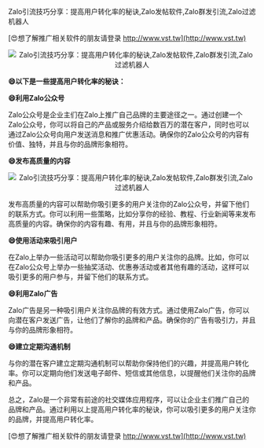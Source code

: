 Zalo引流技巧分享：提高用户转化率的秘诀,Zalo发帖软件,Zalo群发引流,Zalo过滤机器人

[😍想了解推广相关软件的朋友请登录 http://www.vst.tw](http://www.vst.tw)

 <center><img src="https://vst.tw/MP4/tuiguang/png/8.png" alt="Zalo引流技巧分享：提高用户转化率的秘诀,Zalo发帖软件,Zalo群发引流,Zalo过滤机器人"></center>

**😄以下是一些提高用户转化率的秘诀：**

**😄利用Zalo公众号**

Zalo公众号是企业主们在Zalo上推广自己品牌的主要途径之一。通过创建一个Zalo公众号，你可以将自己的产品或服务介绍给数百万的潜在客户，同时也可以通过Zalo公众号向用户发送消息和推广优惠活动。确保你的Zalo公众号的内容有价值、独特，并且与你的品牌形象相符。

**😄发布高质量的内容**

 <center><img src="https://vst.tw/MP4/tuiguang/png/0.png" alt="Zalo引流技巧分享：提高用户转化率的秘诀,Zalo发帖软件,Zalo群发引流,Zalo过滤机器人"></center>

发布高质量的内容可以帮助你吸引更多的用户关注你的Zalo公众号，并留下他们的联系方式。你可以利用一些策略，比如分享你的经验、教程、行业新闻等来发布高质量的内容。确保你的内容有趣、有用，并且与你的品牌形象相符。

**😄使用活动来吸引用户**

在Zalo上举办一些活动可以帮助你吸引更多的用户关注你的品牌。比如，你可以在Zalo公众号上举办一些抽奖活动、优惠券活动或者其他有趣的活动，这样可以吸引更多的用户参与，并留下他们的联系方式。

**😄利用Zalo广告**

Zalo广告是另一种吸引用户关注你品牌的有效方式。通过使用Zalo广告，你可以向潜在客户发送广告，让他们了解你的品牌和产品。确保你的广告有吸引力，并且与你的品牌形象相符。

**😄建立定期沟通机制**

与你的潜在客户建立定期沟通机制可以帮助你保持他们的兴趣，并提高用户转化率。你可以定期向他们发送电子邮件、短信或其他信息，以提醒他们关注你的品牌和产品。

总之，Zalo是一个非常有前途的社交媒体应用程序，可以让企业主们推广自己的品牌和产品。通过利用以上提高用户转化率的秘诀，你可以吸引更多的用户关注你的品牌，并提高用户转化率。

[😍想了解推广相关软件的朋友请登录 http://www.vst.tw](http://www.vst.tw)



